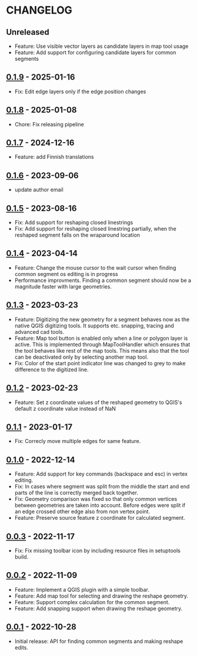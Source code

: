 # CHANGELOG

## Unreleased

- Feature: Use visible vector layers as candidate layers in map tool usage
- Feature: Add support for configuring candidate layers for common segments

## [0.1.9] - 2025-01-16

- Fix: Edit edge layers only if the edge position changes

## [0.1.8] - 2025-01-08

- Chore: Fix releasing pipeline

## [0.1.7] - 2024-12-16

- Feature: add Finnish translations

## [0.1.6] - 2023-09-06

- update author email

## [0.1.5] - 2023-08-16

- Fix: Add support for reshaping closed linestrings
- Fix: Add support for reshaping closed linestring partially, when the reshaped segment falls on the wraparound location

## [0.1.4] - 2023-04-14

- Feature: Change the mouse cursor to the wait cursor when finding common segment os editing is in progress
- Performance improvments. Finding a common segment should now be a magnitude faster with large geometries.

## [0.1.3] - 2023-03-23

- Feature: Digitizing the new geometry for a segment behaves now as the native QGIS digitizing tools. It supports etc. snapping, tracing and advanced cad tools.
- Feature: Map tool button is enabled only when a line or polygon layer is active. This is implemented through MapToolHandler which ensures that the tool behaves like rest of the map tools. This means also that the tool can be deactivated only by selecting another map tool.
- Fix: Color of the start point indicator line was changed to grey to make difference to the digitized line.

## [0.1.2] - 2023-02-23

- Feature: Set z coordinate values of the reshaped geometry to QGIS's default z coordinate value instead of NaN

## [0.1.1] - 2023-01-17

- Fix: Correcly move multiple edges for same feature.

## [0.1.0] - 2022-12-14

- Feature: Add support for key commands (backspace and esc) in vertex editing.
- Fix: In cases where segment was split from the middle the start and end parts of the line is correctly merged back together.
- Fix: Geometry comparison was fixed so that only common vertices between geometries are taken into account. Before edges were split if an edge crossed other edge also from non vertex point.
- Feature: Preserve source feature z coordinate for calculated segment.

## [0.0.3] - 2022-11-17

- Fix: Fix missing toolbar icon by including resource files in setuptools build.

## [0.0.2] - 2022-11-09

- Feature: Implement a QGIS plugin with a simple toolbar.
- Feature: Add map tool for selecting and drawing the reshape geometry.
- Feature: Support complex calculation for the common segment.
- Feature: Add snapping support when drawing the reshape geometry.

## [0.0.1] - 2022-10-28

- Initial release: API for finding common segments and making reshape edits.

[0.0.1]: https://github.com/nlsfi/segment-reshape-qgis-plugin/releases/tag/v0.0.1
[0.0.2]: https://github.com/nlsfi/segment-reshape-qgis-plugin/releases/tag/v0.0.2
[0.0.3]: https://github.com/nlsfi/segment-reshape-qgis-plugin/releases/tag/v0.0.3
[0.1.0]: https://github.com/nlsfi/segment-reshape-qgis-plugin/releases/tag/v0.1.0
[0.1.1]: https://github.com/nlsfi/segment-reshape-qgis-plugin/releases/tag/v0.1.1
[0.1.2]: https://github.com/nlsfi/segment-reshape-qgis-plugin/releases/tag/v0.1.2
[0.1.3]: https://github.com/nlsfi/segment-reshape-qgis-plugin/releases/tag/v0.1.3
[0.1.4]: https://github.com/nlsfi/segment-reshape-qgis-plugin/releases/tag/v0.1.4
[0.1.5]: https://github.com/nlsfi/segment-reshape-qgis-plugin/releases/tag/v0.1.5
[0.1.6]: https://github.com/nlsfi/segment-reshape-qgis-plugin/releases/tag/v0.1.6
[0.1.7]: https://github.com/nlsfi/segment-reshape-qgis-plugin/releases/tag/v0.1.7
[0.1.8]: https://github.com/nlsfi/segment-reshape-qgis-plugin/releases/tag/v0.1.8
[0.1.9]: https://github.com/nlsfi/segment-reshape-qgis-plugin/releases/tag/v0.1.9
